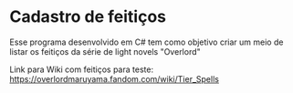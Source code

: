 # Cadastro de feitiços
Esse programa desenvolvido em C# tem como objetivo criar um meio de listar os feitiços da série de light novels "Overlord"

Link para Wiki com feitiços para teste: https://overlordmaruyama.fandom.com/wiki/Tier_Spells
